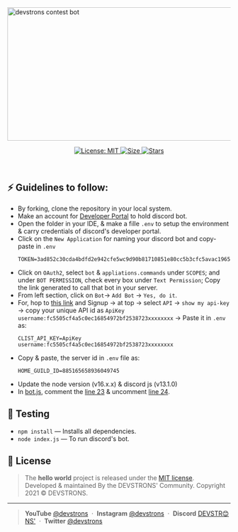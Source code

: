 <img src="https://socialify.git.ci/devstrons/contest-bot/image?description=1&font=Raleway&owner=1&pattern=Circuit%20Board&theme=Dark" alt="devstrons contest bot" width="1000" height="300" />
<p align="center">
  <p align="center">
    <a href="https://github.com/amino19/Health-Tracker/blob/master/LICENSE" target="_blank">
      <img alt="License: MIT" src="https://img.shields.io/github/license/devstrons/contest-bot?style=for-the-badge&logo=github?label=healthinesses" />
    </a>
    <a href="https://github.com/amino19/Health-Tracker">
      <img alt="Size" src="https://img.shields.io/github/languages/code-size/devstrons/contest-bot?style=for-the-badge&logo=github?label=healthinesses" />
    </a>
    <a href="https://github.com/amino19/Health-Tracker">
      <img alt="Stars" src="https://img.shields.io/github/stars/devstrons/contest-bot?style=for-the-badge&logo=github?label=healthinesses" />
    </a>
  </p>
</p>
<br>

## ⚡ Guidelines to follow:

- By forking, clone the repository in your local system.
- Make an account for [Developer Portal](https://discord.com/developers/applications) to hold discord bot.
- Open the folder in your IDE, & make a fille `.env` to setup the environment & carry credentials of discord's developer portal.
- Click on the `New Application` for naming your discord bot and copy-paste in `.env` 
  ```
  TOKEN=3ad852c30cda4bdfd2e942cfe5wc9d90b81710851e80cc5b3cfc5avac1965d1f
  ```
- Click on `OAuth2`, select `bot` & `appliations.commands` under `SCOPES`; and under `BOT PERMISSION`, check every box under `Text Permission`; Copy the link generated to call that bot in your server.
- From left section, click on `Bot`-> `Add Bot` -> `Yes, do it`.
- For,  hop to [this link](https://clist.by/) and Signup -> <your-username> at top -> select `API` -> `show my api-key` -> copy your unique API id as `ApiKey username:fc5505cf4a5c0ec16854972bf2538723xxxxxxxx` -> Paste it in `.env` as:
  ```
  CLIST_API_KEY=ApiKey username:fc5505cf4a5c0ec16854972bf2538723xxxxxxxx
  ```
- Copy & paste, the server id in `.env` file as:
  ```
  HOME_GUILD_ID=885165658936049745
  ```
- Update the node version (v16.x.x) & discord js (v13.1.0)
- In [bot.js](https://github.com/devstrons/contest-bot/blob/main/bot.js), comment the [line 23](https://github.com/devstrons/contest-bot/blob/main/bot.js#L23) & uncomment [line 24](https://github.com/devstrons/contest-bot/blob/main/bot.js#L24). 

## 🧰 Testing

* `npm install` — Installs all dependencies.
* `node index.js` — To run discord's bot.


## 📰 License
> The **hello world** project is released under the [MIT license](https://github.com/devstrons/hello-world/blob/main/LICENSE.md). <br> Developed &amp; maintained By the DEVSTRONS' Community. Copyright 2021 © DEVSTRONS.
<hr>

> **YouTube** <a href="https://www.youtube.com/channel/UCG7JT7yqut81fqFsVBX6oMg" target="_blank" rel="noopener">@devstrons</a> &nbsp;&middot;&nbsp;
> **Instagram** <a href="https://www.instagram.com/devstrons" target="_blank" rel="noopener">@devstrons</a> &nbsp;&middot;&nbsp;
> **Discord** <a href="https://discord.com/invite/MVujzTBqed" target="_blank" rel="noopener">DEVSTR😊NS'</a> &nbsp;&middot;&nbsp;
> **Twitter** <a href="https://twitter.com/devstrons" target="_blank" rel="noopener">@devstrons</a>
